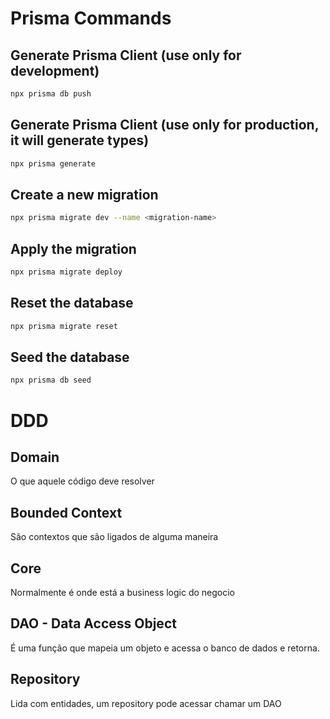 # Prisma Commands

## Generate Prisma Client (use only for development)
```bash
npx prisma db push
```

## Generate Prisma Client (use only for production, it will generate types)
```bash
npx prisma generate
```

## Create a new migration
```bash
npx prisma migrate dev --name <migration-name>
```

## Apply the migration
```bash
npx prisma migrate deploy
```

## Reset the database
```bash
npx prisma migrate reset
```

## Seed the database
```bash
npx prisma db seed
```
# DDD

## Domain

O que aquele código deve resolver

## Bounded Context

São contextos que são ligados de alguma maneira

## Core

Normalmente é onde está a business logic do negocio

## DAO - Data Access Object

É uma função que mapeia um objeto e acessa o banco de dados e retorna.

## Repository

Lida com entidades, um repository pode acessar chamar um DAO